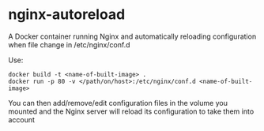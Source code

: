 nginx-autoreload
================

A Docker container running Nginx and automatically reloading configuration
when file change in /etc/nginx/conf.d

Use:
```
docker build -t <name-of-built-image> .
docker run -p 80 -v </path/on/host>:/etc/nginx/conf.d <name-of-built-image>
```

You can then add/remove/edit configuration files in the volume you mounted and the Nginx server will reload its configuration to take them into account